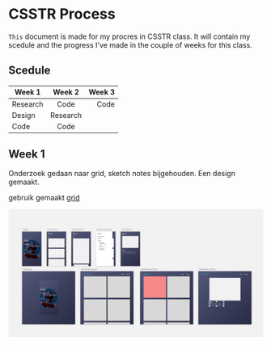 # CSSTR Process
`This` document is made for my procres in CSSTR class.
It will contain my scedule and the progress I've made in the couple of weeks for this class.

## Scedule
| Week 1        | Week 2|  Week 3  |
| ------------- |:-------------:| -----:| 
| Research    | Code | Code |
| Design    | Research |
| Code | Code    | 


## Week 1
Onderzoek gedaan naar grid, sketch notes bijgehouden.
Een design gemaakt.

gebruik gemaakt [grid](https://css-tricks.com/search-results/?q=grid)

![design](design.png)
